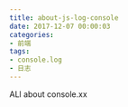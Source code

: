 ```yaml
---
title: about-js-log-console
date: 2017-12-07 00:00:03
categories:
- 前端
tags:
- console.log
- 日志
---
```


ALl about console.xx
